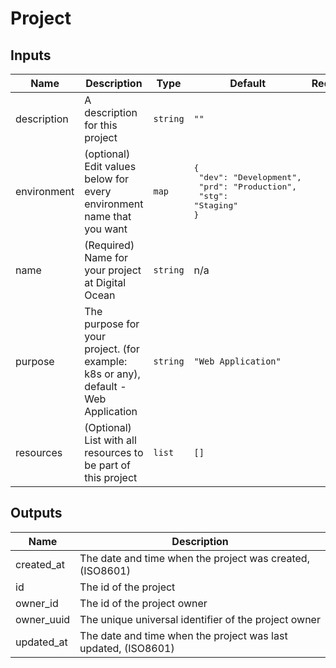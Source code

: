 # Project

<!-- BEGINNING OF PRE-COMMIT-TERRAFORM DOCS HOOK -->
## Inputs

| Name | Description | Type | Default | Required |
|------|-------------|------|---------|:--------:|
| description | A description for this project | `string` | `""` | no |
| environment | (optional) Edit values below for every environment name that you want | `map` | <pre>{<br>  "dev": "Development",<br>  "prd": "Production",<br>  "stg": "Staging"<br>}</pre> | no |
| name | (Required) Name for your project at Digital Ocean | `string` | n/a | yes |
| purpose | The purpose for your project. (for example: k8s or any), default - Web Application | `string` | `"Web Application"` | no |
| resources | (Optional) List with all resources to be part of this project | `list` | `[]` | no |

## Outputs

| Name | Description |
|------|-------------|
| created\_at | The date and time when the project was created, (ISO8601) |
| id | The id of the project |
| owner\_id | The id of the project owner |
| owner\_uuid | The unique universal identifier of the project owner |
| updated\_at | The date and time when the project was last updated, (ISO8601) |

<!-- END OF PRE-COMMIT-TERRAFORM DOCS HOOK -->
